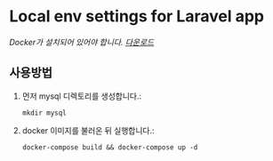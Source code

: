# Local env settings for Laravel app

_Docker가 설치되어 있어야 합니다. [다운로드](https://www.docker.com/get-started)_

## 사용방법

1. 먼저 mysql 디렉토리를 생성합니다.:

   ```
   mkdir mysql
   ```

2. docker 이미지를 불러온 뒤 실행합니다.:

   ```
   docker-compose build && docker-compose up -d
   ```
